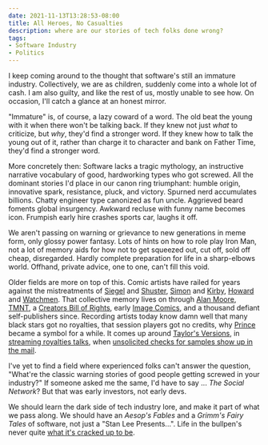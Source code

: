 ```yaml
---
date: 2021-11-13T13:28:53-08:00
title: All Heroes, No Casualties
description: where are our stories of tech folks done wrong?
tags:
- Software Industry
- Politics
---
```


I keep coming around to the thought that software's still an immature industry.  Collectively, we are as children, suddenly come into a whole lot of cash.  I am also guilty, and like the rest of us, mostly unable to see how.  On occasion, I'll catch a glance at an honest mirror.

"Immature" is, of course, a lazy coward of a word.  The old beat the young with it when there won't be talking back.  If they knew not just _what_ to criticize, but _why_, they'd find a stronger word.  If they knew how to talk the young out of it, rather than charge it to character and bank on Father Time, they'd find a stronger word.

More concretely then:  Software lacks a tragic mythology, an instructive narrative vocabulary of good, hardworking types who got screwed.  All the dominant stories I'd place in our canon ring triumphant: humble origin, innovative spark, resistance, pluck, and victory.  Spurned nerd accumulates billions.  Chatty engineer type canonized as fun uncle.  Aggrieved beard foments global insurgency.  Awkward recluse with funny name becomes icon.  Frumpish early hire crashes sports car, laughs it off.

We aren't passing on warning or grievance to new generations in meme form, only glossy power fantasy.  Lots of hints on how to role play Iron Man, not a lot of memory aids for how not to get squeezed out, cut off, sold off cheap, disregarded.  Hardly complete preparation for life in a sharp-elbows world.  Offhand, private advice, one to one, can't fill this void.

Older fields are more on top of this.  Comic artists have railed for years against the mistreatments of [Siegel](https://en.wikipedia.org/wiki/Jerry_Siegel) and [Shuster](https://en.wikipedia.org/wiki/Joe_Shuster), [Simon](https://en.wikipedia.org/wiki/Joe_Simon) and [Kirby](https://en.wikipedia.org/wiki/Jack_Kirby), [Howard](https://en.wikipedia.org/wiki/Howard_the_Duck) and [Watchmen](https://en.wikipedia.org/wiki/Watchmen).  That collective memory lives on through [Alan Moore](https://en.wikipedia.org/wiki/Alan_Moore), [TMNT](https://en.wikipedia.org/wiki/Teenage_Mutant_Ninja_Turtles), a [Creators Bill of Rights](http://www.scottmccloud.com/4-inventions/bill/rights.html), early [Image Comics](https://en.wikipedia.org/wiki/Image_Comics), and a thousand defiant self-publishers since.  Recording artists today know damn well that many black stars got no royalties, that session players got no credits, why [Prince](https://en.wikipedia.org/wiki/Prince_(musician)) became a symbol for a while.  It comes up around [Taylor's Versions](https://en.wikipedia.org/wiki/Fearless_(Taylor%27s_Version)), in [streaming royalties talks](https://internationalmusician.org/record-breaking-royalty-payments-for-session-musicians/), when [unsolicited checks for samples show up in the mail](https://www.digitalmusicnews.com/2016/05/24/kanye-west-ten-thousand-check/).

I've yet to find a field where experienced folks can't answer the question, "What're the classic warning stories of good people getting screwed in your industry?"  If someone asked me the same, I'd have to say ... _The Social Network_?  But that was early investors, not early devs.

We should learn the dark side of tech industry lore, and make it part of what we pass along.  We should have an _Aesop's Fables_ and a _Grimm's Fairy Tales_ of software, not just a "Stan Lee Presents...".  Life in the bullpen's never quite [what it's cracked up to be](https://en.wikipedia.org/wiki/Bullpen_Bulletins).
